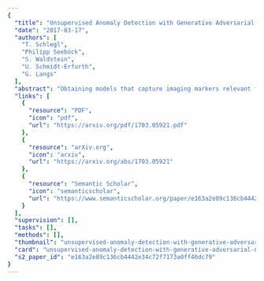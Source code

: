 ```yaml
---
{
  "title": "Unsupervised Anomaly Detection with Generative Adversarial Networks to Guide Marker Discovery",
  "date": "2017-03-17",
  "authors": [
    "T. Schlegl",
    "Philipp Seeböck",
    "S. Waldstein",
    "U. Schmidt-Erfurth",
    "G. Langs"
  ],
  "abstract": "Obtaining models that capture imaging markers relevant for disease progression and treatment monitoring is challenging. Models are typically based on large amounts of data with annotated examples of known markers aiming at automating detection. High annotation effort and the limitation to a vocabulary of known markers limit the power of such approaches. Here, we perform unsupervised learning to identify anomalies in imaging data as candidates for markers. We propose AnoGAN, a deep convolutional generative adversarial network to learn a manifold of normal anatomical variability, accompanying a novel anomaly scoring scheme based on the mapping from image space to a latent space. Applied to new data, the model labels anomalies, and scores image patches indicating their fit into the learned distribution. Results on optical coherence tomography images of the retina demonstrate that the approach correctly identifies anomalous images, such as images containing retinal fluid or hyperreflective foci.",
  "links": [
    {
      "resource": "PDF",
      "icon": "pdf",
      "url": "https://arxiv.org/pdf/1703.05921.pdf"
    },
    {
      "resource": "arXiv.org",
      "icon": "arxiv",
      "url": "https://arxiv.org/abs/1703.05921"
    },
    {
      "resource": "Semantic Scholar",
      "icon": "semanticscholar",
      "url": "https://www.semanticscholar.org/paper/e163a2e89c136cb4442e34c72f7173a0ff46dc79"
    }
  ],
  "supervision": [],
  "tasks": [],
  "methods": [],
  "thumbnail": "unsupervised-anomaly-detection-with-generative-adversarial-networks-to-guide-marker-discovery-thumb.jpg",
  "card": "unsupervised-anomaly-detection-with-generative-adversarial-networks-to-guide-marker-discovery-card.jpg",
  "s2_paper_id": "e163a2e89c136cb4442e34c72f7173a0ff46dc79"
}
---
```


